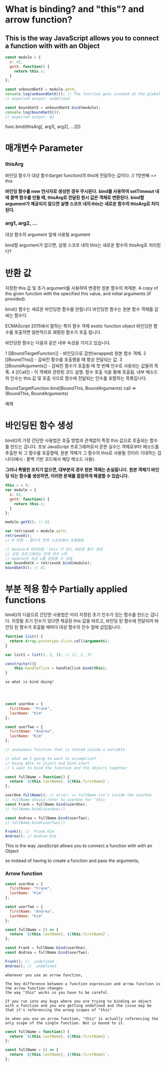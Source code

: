 # What is binding? and "this"? and arrow function?

## This is the way JavaScript allows you to connect a function with with an Object

```js
const module = {
  x: 42,
  getX: function() {
    return this.x;
  }
};

const unboundGetX = module.getX;
console.log(unboundGetX()); // The function gets invoked at the global scope
// expected output: undefined

const boundGetX = unboundGetX.bind(module);
console.log(boundGetX());
// expected output: 42
```

func.bind(thisArg[, arg1[, arg2[, ...]]])

# 매개변수 Parameter

### thisArg

바인딩 함수가 대상 함수(target function)의 this에 전달하는 값이다. // 1첫번째 => this

**바인딩 함수를 new 연사자로 생성한 경우 무시된다.**
**bind를 사용하여 setTimeout 내에 콜백 함수를 만들 때, thisArg로 전달된 원시 값은 객체로 변환된다.**
**bind할 argument가 제공되지 않으면 실행 스코프 내의 this는 새로운 함수의 thisArg로 처리된다.**

### arg1, arg2, ...

대상 함수의 argument 앞에 사용될 argument

bind할 argument가 없으면, 실행 스코프 내의 this는 새로운 함수의 thisArg로 처리된다?

# 반환 값

지정한 this 값 및 초기 argument를 사용하여 변경한 원본 함수의 복제본.
A copy of the given function with the specified this value, and initial arguments (if provided).

bind() 함수는 새로운 바인딩한 함수를 만듭니다
바인딩한 함수는 원본 함수 객체를 감싸는 함수다.

ECMAScript 2015에서 말하는 특이 함수 객체 exotic function object
바인딩한 함수를 호출하면 일반적으로 래핑된 함수가 호출 됩니다.

바인딩한 함수는 다음과 같은 내부 속성을 가지고 있습니다.

1 [[BoundTargetFunction]] - 바인딩으로 감싼(wrapped) 원본 함수 객체.
2 [[BoundThis]] - 감싸진 함수를 호출했을 때 항상 전달되는 값.
3 [[BoundArguments]] - 감싸진 함수가 호출될 때 첫 번째 인수로 사용되는 값들의 목록.
4 [[Call]] - 이 객체와 관련된 코드 실행. 함수 호출 식을 통해 호출됨. 내부 메소드의 인수는 this 값 및 호출 식으로 함수에 전달되는 인수를 포함하는 목록입니다.

BoundTargetFunction.bind(BoundThis, BoundArguments)
call => (BoundThis, BoundArguments)

예제

# 바인딩된 함수 생성

bind()의 가장 간단한 사용법은 호출 방법과 관계없이 특정 this 값으로 호출되는 함수를 만드는 겁니다.
초보 JavaScript 프로그래머로서 흔한 실수는 객체로부터 메소드를 추출한 뒤 그 함수를 호출할때,
원본 객체가 그 함수의 this로 사용될 것이라 기대하는 겁니다(예시 : 콜백 기반 코드에서 해당 메소드 사용).

**그러나 특별한 조치가 없으면, 대부분의 경우 원본 객체는 손실됩니다.**
**원본 객체가 바인딩 되는 함수를 생성하면, 이러한 문제를 깔끔하게 해결할 수 있습니다.**

```js
this.x = 9;
var module = {
  x: 81,
  getX: function() {
    return this.x;
  }
};

module.getX(); // 81

var retrieveX = module.getX;
retrieveX();
// 9 반환 - 함수가 전역 스코프에서 호출됐음

// module과 바인딩된 'this'가 있는 새로운 함수 생성
// 신입 프로그래머는 전역 변수 x와
// module의 속성 x를 혼동할 수 있음
var boundGetX = retrieveX.bind(module);
boundGetX(); // 81
```

# 부분 적용 함수 Partially applied functions

bind()의 다음으로 간단한 사용법은 미리 지정된 초기 인수가 있는 함수를 만드는 겁니다.
지정될 초기 인수가 있다면 제공된 this 값을 따르고,
바인딩 된 함수에 전달되어 바인딩 된 함수가 호출될 때마다 대상 함수의 인수 앞에 삽입됩니다.

```js
function list() {
  return Array.prototype.slice.call(arguments);
}

var list1 = list(1, 2, 3); // [1, 2, 3]
```

```js
constructor(){
    this.handleClick = handleClick.bind(this);
}

so what is bind doing?





```

```js
const userOne = {
  firstName: "Frank",
  lastName: "Kim"
};

const userTwo = {
  firstName: "Andrea",
  lastName: "Kim"
};

// anonymous function that is stored inside a variable

// what am I going to want to accomplish?
// being able to inject and bind alert
// I want to bind the function and the objects together

const fullName = function() {
  return `${this.lastName}, ${this.firstName}`;
};

userOne.fullName(); // error; => fullName isn't inside the userOne
// fullName should refer to userOne for 'this'
const Frank = fullName.bind(userOne);
// fullName.bind(userOne)()

const Andrea = fullName.bind(userTwo);
// fullName.bind(userTwo)()

Frank(); //  Frank Kim
Andrea(); // Andrea Kim
```

This is the way JavaScript allows you to connect a function with with an Object

so instead of having to create a function and pass the arguments,

### Arrow function

```js
const userOne = {
  firstName: "Frank",
  lastName: "Kim"
};

const userTwo = {
  firstName: "Andrea",
  lastName: "Kim"
};

const fullName = () => {
  return `${this.lastName}, ${this.firstName}`;
};

const Frank = fullName.bind(userOne);
const Andrea = fullName.bind(userTwo);

Frank(); //  undefined
Andrea(); //  undefined
```

```
whenever you use an arrow function,

The key difference between a function expression and arrow function is the arrow function changes
the way "this" works so you have to be careful.

If you run into any bugs where you are trying to binding an object with a function and you are getting undefined and the issue may be that it's referencing the wrong scopes of "this"

So when you use an arrow function, "this" is actually referencing the only scope of the single function. Not is bound to it.
```

```js
const fullName = function() {
  return `${this.lastName}, ${this.firstName}`;
};

const fullName = () => {
  return `${this.lastName}, ${this.firstName}`;
};
```
